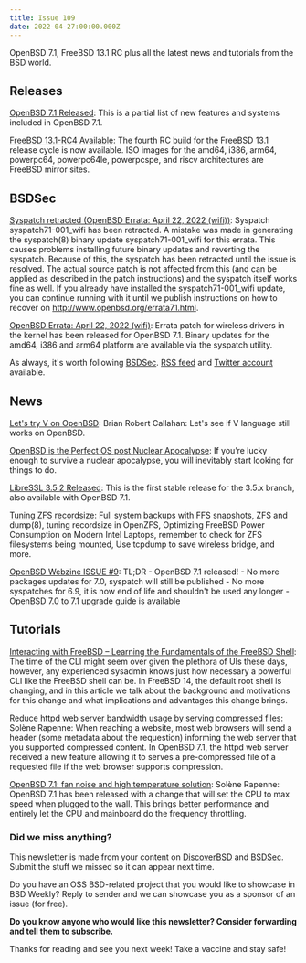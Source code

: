 ```yaml
---
title: Issue 109
date: 2022-04-27:00:00.000Z
---
```


OpenBSD 7.1, FreeBSD 13.1 RC plus all the latest news and tutorials from the BSD world.

<!-- more -->


## Releases

[OpenBSD 7.1 Released](https://www.openbsd.org/71.html?utm_source=bsdweekly): This is a partial list of new features and systems included in OpenBSD 7.1.

[FreeBSD 13.1-RC4 Available](https://www.freebsd.org/news/newsflash/#2022-04-21:1?utm_source=bsdweekly): The fourth RC build for the FreeBSD 13.1 release cycle is now available. ISO images for the amd64, i386, arm64, powerpc64, powerpc64le, powerpcspe, and riscv architectures are FreeBSD mirror sites.

## BSDSec

[Syspatch retracted (OpenBSD Errata: April 22, 2022 (wifi))](https://bsdsec.net/articles/syspatch-retracted-openbsd-errata-april-22-2022-wifi?utm_source=bsdweekly): Syspatch syspatch71-001_wifi has been retracted. A mistake was made in generating the syspatch(8) binary update syspatch71-001_wifi for this errata. This causes problems installing future binary updates and reverting the syspatch. Because of this, the syspatch has been retracted until the issue is resolved. The actual source patch is not affected from this (and can be applied as described in the patch instructions) and the syspatch itself works fine as well. If you already have installed the syspatch71-001_wifi update, you can continue running with it until we publish instructions on how to recover on http://www.openbsd.org/errata71.html.

[OpenBSD Errata: April 22, 2022 (wifi)](https://bsdsec.net/articles/openbsd-errata-april-22-2022-wifi?utm_source=bsdweekly): Errata patch for wireless drivers in the kernel has been released for OpenBSD 7.1. Binary updates for the amd64, i386 and arm64 platform are available via the syspatch utility.

As always, it's worth following [BSDSec](https://bsdsec.net). [RSS feed](https://bsdsec.net/articles.atom) and [Twitter account](https://twitter.com/bsdsec) available.
## News

[Let's try V on OpenBSD](https://briancallahan.net/blog/20220426.html?utm_source=bsdweekly): Brian Robert Callahan: Let's see if V language still works on OpenBSD.

[OpenBSD is the Perfect OS post Nuclear Apocalypse](https://confuzeus.com/shorts/openbsd-nuclear-apocalypse/?utm_source=bsdweekly): If you’re lucky enough to survive a nuclear apocalypse, you will inevitably start looking for things to do.

[LibreSSL 3.5.2 Released](https://bsdsec.net/articles/libressl-3-5-2-released?utm_source=bsdweekly): This is the first stable release for the 3.5.x branch, also available with OpenBSD 7.1.

[Tuning ZFS recordsize](https://www.bsdnow.tv/451?utm_source=bsdweekly): Full system backups with FFS snapshots, ZFS and dump(8), tuning recordsize in OpenZFS, Optimizing FreeBSD Power Consumption on Modern Intel Laptops, remember to check for ZFS filesystems being mounted, Use tcpdump to save wireless bridge, and more.

[OpenBSD Webzine ISSUE #9](https://webzine.puffy.cafe/issue-9.html?utm_source=bsdweekly): TL;DR - OpenBSD 7.1 released! - No more packages updates for 7.0, syspatch will still be published - No more syspatches for 6.9, it is now end of life and shouldn't be used any longer - OpenBSD 7.0 to 7.1 upgrade guide is available

## Tutorials

[Interacting with FreeBSD – Learning the Fundamentals of the FreeBSD Shell](https://klarasystems.com/articles/interacting-with-freebsd-learning-the-fundamentals-of-the-freebsd-shell-2/?utm_source=bsdweekly): The time of the CLI might seem over given the plethora of UIs these days, however, any experienced sysadmin knows just how necessary a powerful CLI like the FreeBSD shell can be. In FreeBSD 14, the default root shell is changing, and in this article we talk about the background and motivations for this change and what implications and advantages this change brings.

[Reduce httpd web server bandwidth usage by serving compressed files](https://dataswamp.org/~solene/2022-04-22-openbsd-httpd-gzip.html?utm_source=bsdweekly): Solène Rapenne: When reaching a website, most web browsers will send a header (some metadata about the requestion) informing the web server that you supported compressed content. In OpenBSD 7.1, the httpd web server received a new feature allowing it to serves a pre-compressed file of a requested file if the web browser supports compression.

[ OpenBSD 7.1: fan noise and high temperature solution](https://dataswamp.org/~solene/2022-04-21-openbsd-71-fan-noise-temperature.html?utm_source=bsdweekly): Solène Rapenne: OpenBSD 7.1 has been released with a change that will set the CPU to max speed when plugged to the wall. This brings better performance and entirely let the CPU and mainboard do the frequency throttling.

### Did we miss anything?

This newsletter is made from your content on [DiscoverBSD](https://discoverbsd.com) and [BSDSec](https://bsdsec.net). Submit the stuff we missed so it can appear next time.

Do you have an OSS BSD-related project that you would like to showcase in BSD Weekly? Reply to sender and we can showcase you as a sponsor of an issue (for free).

**Do you know anyone who would like this newsletter? Consider forwarding and tell them to subscribe.**

Thanks for reading and see you next week! Take a vaccine and stay safe!

